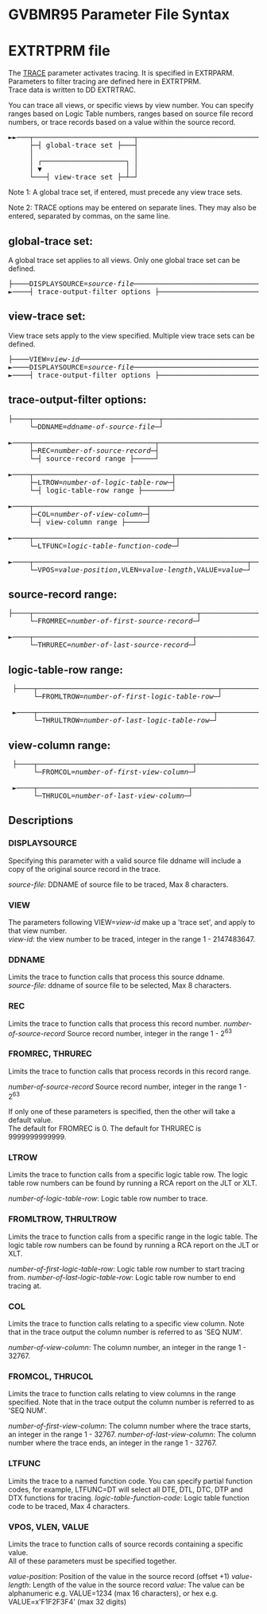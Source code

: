 # GVBMR95 Parameter File Syntax

# EXTRTPRM file  

The [TRACE](./GVBMR95_Parameter_File_Syntax.md#trace) parameter activates tracing. It is specified in EXTRPARM. 
Parameters to filter tracing are defined here in EXTRTPRM.  
Trace data is written to DD EXTRTRAC.

You can trace all views, or specific views by view number. You can specify ranges based on Logic Table numbers, ranges based on source file record numbers, or trace records based on a value within the source record.

<pre>
►►───┬────────────────────────┬────────────────────────────────────────────────►◄ 
     ├─┤ global-trace set ├───┤       
     │                        │
     │ ┌────────────────────┐ │                                                       
     │ ▼                    │ │                   
     └───┤ view-trace set ├─┴─┘       
</pre>
  
Note 1:  A global trace set, if entered, must precede any view trace sets.

Note 2:  TRACE options may be entered on separate lines.  They may also be entered, separated by commas, on the same line.  
  
## global-trace set:

A global trace set applies to all views. Only one global trace set can be defined. 
<pre>
├────DISPLAYSOURCE=<i>source-file</i>──────────────────────────────────────────────────► 
►────┤ trace-output-filter options ├────────────────────────────────────────────┤
</pre>
  
## view-trace set:

View trace sets apply to the view specified. Multiple view trace sets can be defined.  
<pre>
├────VIEW=<i>view-id</i>───────────────────────────────────────────────────────────────► 
►────DISPLAYSOURCE=<i>source-file</i>──────────────────────────────────────────────────► 
►────┤ trace-output-filter options ├────────────────────────────────────────────┤
</pre>
  
## trace-output-filter options:
<pre>
├────┬──────────────────────────────┬───────────────────────────────────────────► 
     └─DDNAME=<i>ddname-of-source-file</i>─┘

►────┬─────────────────────────────┬────────────────────────────────────────────► 
     ├─REC=<i>number-of-source-record</i>─┤ 
     └─┤ source-record range ├─────┘                                                  
                                                            
►────┬─────────────────────────────────┬────────────────────────────────────────► 
     ├─LTROW=<i>number-of-logic-table-row</i>─┤  
     └─┤ logic-table-row range ├───────┘                                                        

►────┬───────────────────────────┬──────────────────────────────────────────────► 
     ├─COL=<i>number-of-view-column</i>─┤  
     └─┤ view-column range ├─────┘  

►────┬──────────────────────────────────┬───────────────────────────────────────► 
     └─LTFUNC=<i>logic-table-function-code</i>─┘  
                                                                                              
►────┬───────────────────────────────────────────────────┬──────────────────────┤ 
     └─VPOS=<i>value-position</i>,VLEN=<i>value-length</i>,VALUE=<i>value</i>─┘
</pre>
  
## source-record range: 
<pre>
├────┬───────────────────────────────────────┬──────────────────────────────────► 
     └─FROMREC=<i>number-of-first-source-record</i>─┘

►────┬──────────────────────────────────────┬───────────────────────────────────┤ 
     └─THRUREC=<i>number-of-last-source-record</i>─┘ 
</pre>
  
## logic-table-row range:     
<pre>
 ├────┬───────────────────────────────────────────┬──────────────────────────────► 
      └─FROMLTROW=<i>number-of-first-logic-table-row</i>─┘

 ►────┬──────────────────────────────────────────┬───────────────────────────────┤ 
      └─THRULTROW=<i>number-of-last-logic-table-row</i>─┘    
</pre>
  
## view-column range: 
<pre>
 ├────┬─────────────────────────────────────┬────────────────────────────────────► 
      └─FROMCOL=<i>number-of-first-view-column</i>─┘

 ►────┬────────────────────────────────────┬─────────────────────────────────────┤ 
      └─THRUCOL=<i>number-of-last-view-column</i>─┘
</pre>

## Descriptions

### DISPLAYSOURCE

Specifying this parameter with a valid source file ddname will include a copy of the original source record in the trace.  

*source-file*: DDNAME of source file to be traced, Max 8 characters.

### VIEW

The parameters following VIEW=*view-id* make up a 'trace set', and apply to that view number.  
*view-id*: the view number to be traced, integer in the range 1 - 2147483647.  

### DDNAME

Limits the trace to function calls that process this source ddname.  
*source-file*: ddname of source file to be selected, Max 8 characters.

### REC

Limits the trace to function calls that process this record number.
*number-of-source-record* Source record number, integer in the range 1 - 2<sup>63</sup> 

### FROMREC, THRUREC

Limits the trace to function calls that process records in this record range.

*number-of-source-record* Source record number, integer in the range 1 - 2<sup>63</sup>  

If only one of these parameters is specified, then the other will take a default value.  
The default for FROMREC is 0.
The default for THRUREC is 9999999999999.

### LTROW

Limits the trace to function calls from a specific logic table row. The logic table row numbers can be found by running a RCA report on the JLT or XLT.  

*number-of-logic-table-row*: Logic table row number to trace.

### FROMLTROW, THRULTROW

Limits the trace to function calls from a specific range in the logic table. The logic table row numbers can be found by running a RCA report on the JLT or XLT.  

*number-of-first-logic-table-row*: Logic table row number to start tracing from.
*number-of-last-logic-table-row*: Logic table row number to end tracing at.

### COL

Limits the trace to function calls relating to a specific view column.
Note that in the trace output the column number is referred to as 'SEQ NUM'.

*number-of-view-column*: The column number, an integer in the range 1 - 32767.

### FROMCOL, THRUCOL

Limits the trace to function calls relating to view columns in the range specified.
Note that in the trace output the column number is referred to as 'SEQ NUM'.

*number-of-first-view-column*: The column number where the trace starts, an integer in the range 1 - 32767.
*number-of-last-view-column*: The column number where the trace ends, an integer in the range 1 - 32767.

### LTFUNC

Limits the trace to a named function code.
You can specify partial function codes, for example, LTFUNC=DT will select all DTE, DTL, DTC, DTP and DTX functions for tracing.
*logic-table-function-code*: Logic table function code to be traced, Max 4 characters.

### VPOS, VLEN, VALUE

Limits the trace to function calls of source records containing a specific value.  
All of these parameters must be specified together.

*value-position*: Position of the value in the source record (offset +1)
*value-length*: Length of the value in the source record
*value*: The value can be alphanumeric e.g. VALUE=1234 (max 16 characters), or hex e.g. VALUE=x'F1F2F3F4' (max 32 digits)
